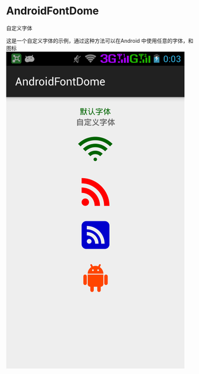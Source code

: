 AndroidFontDome
===============

自定义字体


这是一个自定义字体的示例，通过这种方法可以在Android 中使用任意的字体，和图标
![AndroidFontDome](https://github.com/AndroidBase/AndroidFontDome/blob/master/AndroidFontDome.png)
